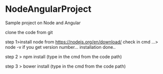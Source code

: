 # NodeAngularProject
Sample project on Node and Angular

clone the code from git

step 1>install node from https://nodejs.org/en/download/
check in cmd ...> node -v    if you get version number... installation done..

step 2 > npm install (type in the cmd from the code path)

step 3 > bower install  (type in the cmd from the code path)
